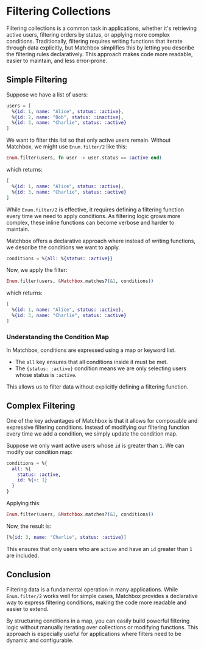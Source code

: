 # Filtering Collections

Filtering collections is a common task in applications, whether it's
retrieving active users, filtering orders by status, or applying more
complex conditions. Traditionally, filtering requires writing functions
that iterate through data explicitly, but Matchbox simplifies this by
letting you describe the filtering rules declaratively. This approach
makes code more readable, easier to maintain, and less error-prone.

## Simple Filtering

Suppose we have a list of users:

```elixir
users = [
  %{id: 1, name: "Alice", status: :active},
  %{id: 2, name: "Bob", status: :inactive},
  %{id: 3, name: "Charlie", status: :active}
]
```

We want to filter this list so that only active users remain. Without
Matchbox, we might use `Enum.filter/2` like this:

```elixir
Enum.filter(users, fn user -> user.status == :active end)
```

which returns:

```elixir
[
  %{id: 1, name: "Alice", status: :active},
  %{id: 3, name: "Charlie", status: :active}
]
```

While `Enum.filter/2` is effective, it requires defining a filtering
function every time we need to apply conditions. As filtering logic
grows more complex, these inline functions can become verbose and
harder to maintain.

Matchbox offers a declarative approach where instead of writing
functions, we describe the conditions we want to apply.

```elixir
conditions = %{all: %{status: :active}}
```

Now, we apply the filter:

```elixir
Enum.filter(users, &Matchbox.matches?(&1, conditions))
```

which returns:

```elixir
[
  %{id: 1, name: "Alice", status: :active},
  %{id: 3, name: "Charlie", status: :active}
]
```

### Understanding the Condition Map

In Matchbox, conditions are expressed using a map or keyword list.

- The `all` key ensures that all conditions inside it must be met.
- The `{status: :active}` condition means we are only selecting users
  whose status is `:active`.

This allows us to filter data without explicitly defining a filtering
function.

## Complex Filtering

One of the key advantages of Matchbox is that it allows for composable
and expressive filtering conditions. Instead of modifying our filtering
function every time we add a condition, we simply update the condition map.

Suppose we only want active users whose `id` is greater than `1`. We can
modify our condition map:

```elixir
conditions = %{
  all: %{
    status: :active,
    id: %{>: 1}
  }
}
```

Applying this:

```elixir
Enum.filter(users, &Matchbox.matches?(&1, conditions))
```

Now, the result is:

```elixir
[%{id: 3, name: "Charlie", status: :active}]
```

This ensures that only users who are `active` and have an `id` greater
than `1` are included.

## Conclusion

Filtering data is a fundamental operation in many applications. While
`Enum.filter/2` works well for simple cases, Matchbox provides a
declarative way to express filtering conditions, making the code
more readable and easier to extend.

By structuring conditions in a map, you can easily build powerful
filtering logic without manually iterating over collections or modifying
functions. This approach is especially useful for applications where
filters need to be dynamic and configurable.

